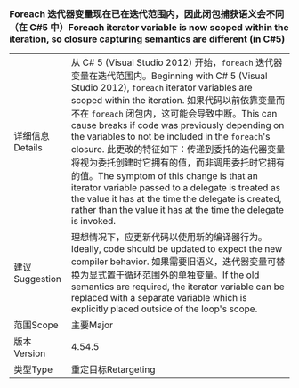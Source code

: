 ### <a name="foreach-iterator-variable-is-now-scoped-within-the-iteration-so-closure-capturing-semantics-are-different-in-c5"></a><span data-ttu-id="0c712-101">Foreach 迭代器变量现在已在迭代范围内，因此闭包捕获语义会不同（在 C#5 中）</span><span class="sxs-lookup"><span data-stu-id="0c712-101">Foreach iterator variable is now scoped within the iteration, so closure capturing semantics are different (in C#5)</span></span>

|   |   |
|---|---|
|<span data-ttu-id="0c712-102">详细信息</span><span class="sxs-lookup"><span data-stu-id="0c712-102">Details</span></span>|<span data-ttu-id="0c712-103">从 C# 5 (Visual Studio 2012) 开始，<code>foreach</code> 迭代器变量在迭代范围内。</span><span class="sxs-lookup"><span data-stu-id="0c712-103">Beginning with C# 5 (Visual Studio 2012), <code>foreach</code> iterator variables are scoped within the iteration.</span></span> <span data-ttu-id="0c712-104">如果代码以前依靠变量而不在 <code>foreach</code> 闭包内，这可能会导致中断。</span><span class="sxs-lookup"><span data-stu-id="0c712-104">This can cause breaks if code was previously depending on the variables to not be included in the <code>foreach</code>'s closure.</span></span> <span data-ttu-id="0c712-105">此更改的特征如下：传递到委托的迭代器变量将视为委托创建时它拥有的值，而非调用委托时它拥有的值。</span><span class="sxs-lookup"><span data-stu-id="0c712-105">The symptom of this change is that an iterator variable passed to a delegate is treated as the value it has at the time the delegate is created, rather than the value it has at the time the delegate is invoked.</span></span>|
|<span data-ttu-id="0c712-106">建议</span><span class="sxs-lookup"><span data-stu-id="0c712-106">Suggestion</span></span>|<span data-ttu-id="0c712-107">理想情况下，应更新代码以使用新的编译器行为。</span><span class="sxs-lookup"><span data-stu-id="0c712-107">Ideally, code should be updated to expect the new compiler behavior.</span></span> <span data-ttu-id="0c712-108">如果需要旧语义，迭代器变量可替换为显式置于循环范围外的单独变量。</span><span class="sxs-lookup"><span data-stu-id="0c712-108">If the old semantics are required, the iterator variable can be replaced with a separate variable which is explicitly placed outside of the loop's scope.</span></span>|
|<span data-ttu-id="0c712-109">范围</span><span class="sxs-lookup"><span data-stu-id="0c712-109">Scope</span></span>|<span data-ttu-id="0c712-110">主要</span><span class="sxs-lookup"><span data-stu-id="0c712-110">Major</span></span>|
|<span data-ttu-id="0c712-111">版本</span><span class="sxs-lookup"><span data-stu-id="0c712-111">Version</span></span>|<span data-ttu-id="0c712-112">4.5</span><span class="sxs-lookup"><span data-stu-id="0c712-112">4.5</span></span>|
|<span data-ttu-id="0c712-113">类型</span><span class="sxs-lookup"><span data-stu-id="0c712-113">Type</span></span>|<span data-ttu-id="0c712-114">重定目标</span><span class="sxs-lookup"><span data-stu-id="0c712-114">Retargeting</span></span>|

